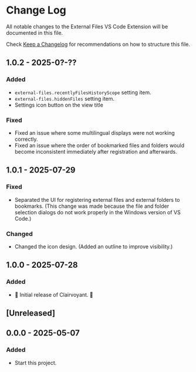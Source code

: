 # Change Log

All notable changes to the External Files VS Code Extension will be documented in this file.

Check [Keep a Changelog](http://keepachangelog.com/) for recommendations on how to structure this file.

## 1.0.2 - 2025-0?-??

### Added

- `external-files.recentlyFilesHistoryScope` setting item.
- `external-files.hiddenFiles` setting item.
- Settings icon button on the view title

### Fixed

- Fixed an issue where some multilingual displays were not working correctly.
- Fixed an issue where the order of bookmarked files and folders would become inconsistent immediately after registration and afterwards.

## 1.0.1 - 2025-07-29

### Fixed

- Separated the UI for registering external files and external folders to bookmarks. (This change was made because the file and folder selection dialogs do not work properly in the Windows version of VS Code.)

### Changed

- Changed the icon design. (Added an outline to improve visibility.)

## 1.0.0 - 2025-07-28

### Added

- 🎊 Initial release of Clairvoyant. 🎉

## [Unreleased]

## 0.0.0 - 2025-05-07

### Added

- Start this project.
